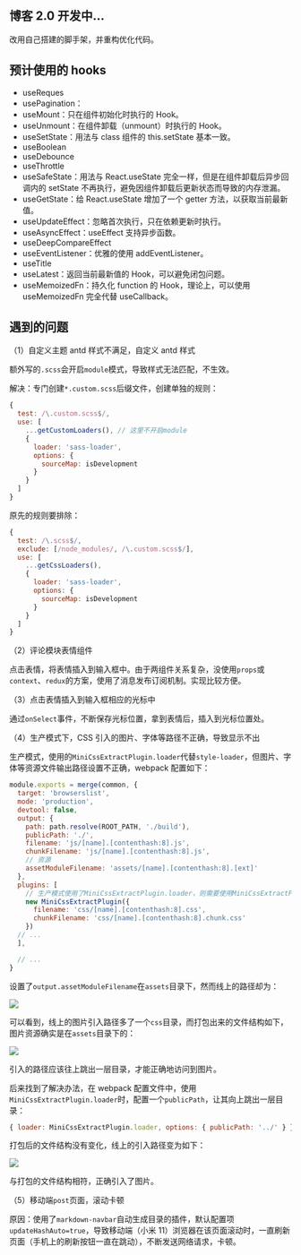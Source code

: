 ## 博客 2.0 开发中...

改用自己搭建的脚手架，并重构优化代码。

## 预计使用的 hooks

- useReques
- usePagination：
- useMount：只在组件初始化时执行的 Hook。
- useUnmount：在组件卸载（unmount）时执行的 Hook。
- useSetState：用法与 class 组件的 this.setState 基本一致。
- useBoolean
- useDebounce
- useThrottle
- useSafeState：用法与 React.useState 完全一样，但是在组件卸载后异步回调内的 setState 不再执行，避免因组件卸载后更新状态而导致的内存泄漏。
- useGetState：给 React.useState 增加了一个 getter 方法，以获取当前最新值。
- useUpdateEffect：忽略首次执行，只在依赖更新时执行。
- useAsyncEffect：useEffect 支持异步函数。
- useDeepCompareEffect
- useEventListener：优雅的使用 addEventListener。
- useTitle
- useLatest：返回当前最新值的 Hook，可以避免闭包问题。
- useMemoizedFn：持久化 function 的 Hook，理论上，可以使用 useMemoizedFn 完全代替 useCallback。

## 遇到的问题

（1）自定义主题 antd 样式不满足，自定义 antd 样式

额外写的`.scss`会开启`module`模式，导致样式无法匹配，不生效。

解决：专门创建`*.custom.scss`后缀文件，创建单独的规则：

```js
{
  test: /\.custom.scss$/,
  use: [
    ...getCustomLoaders(), // 这里不开启module
    {
      loader: 'sass-loader',
      options: {
        sourceMap: isDevelopment
      }
    }
  ]
}
```

原先的规则要排除：

```js
{
  test: /\.scss$/,
  exclude: [/node_modules/, /\.custom.scss$/],
  use: [
    ...getCssLoaders(),
    {
      loader: 'sass-loader',
      options: {
        sourceMap: isDevelopment
      }
    }
  ]
}
```

（2）评论模块表情组件

点击表情，将表情插入到输入框中。由于两组件关系复杂，没使用`props`或`context`、`redux`的方案，使用了消息发布订阅机制。实现比较方便。

（3）点击表情插入到输入框相应的光标中

通过`onSelect`事件，不断保存光标位置，拿到表情后，插入到光标位置处。

（4）生产模式下，CSS 引入的图片、字体等路径不正确，导致显示不出

生产模式，使用的`MiniCssExtractPlugin.loader`代替`style-loader`，但图片、字体等资源文件输出路径设置不正确，webpack 配置如下：

```javascript
module.exports = merge(common, {
  target: 'browserslist',
  mode: 'production',
  devtool: false,
  output: {
    path: path.resolve(ROOT_PATH, './build'),
    publicPath: './',
    filename: 'js/[name].[contenthash:8].js',
    chunkFilename: 'js/[name].[contenthash:8].js',
    // 资源
    assetModuleFilename: 'assets/[name].[contenthash:8].[ext]'
  },
  plugins: [
    // 生产模式使用了MiniCssExtractPlugin.loader，则需要使用MiniCssExtractPlugin
    new MiniCssExtractPlugin({
      filename: 'css/[name].[contenthash:8].css',
      chunkFilename: 'css/[name].[contenthash:8].chunk.css'
    })
  // ...
  ],

  // ...
}
```

设置了`output.assetModuleFilename`在`assets`目录下，然而线上的路径却为：

![](https://cdn.jsdelivr.net/gh/lzxjack/cdn/img/202203251231114.png)

可以看到，线上的图片引入路径多了一个`css`目录，而打包出来的文件结构如下，图片资源确实是在`assets`目录下的：

![](https://cdn.jsdelivr.net/gh/lzxjack/cdn/img/202203251232025.png)

引入的路径应该往上跳出一层目录，才能正确地访问到图片。

后来找到了解决办法，在 webpack 配置文件中，使用`MiniCssExtractPlugin.loader`时，配置一个`publicPath`，让其向上跳出一层目录：

```javascript
{ loader: MiniCssExtractPlugin.loader, options: { publicPath: '../' } }
```

打包后的文件结构没有变化，线上的引入路径变为如下：

![](https://cdn.jsdelivr.net/gh/lzxjack/cdn/img/202203251242487.png)

与打包的文件结构相符，正确引入了图片。

（5）移动端`post`页面，滚动卡顿

原因：使用了`markdown-navbar`自动生成目录的插件，默认配置项`updateHashAuto=true`，导致移动端（小米 11）浏览器在该页面滚动时，一直刷新页面（手机上的刷新按钮一直在跳动），不断发送网络请求，卡顿。
